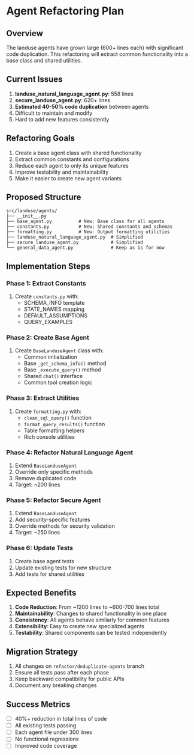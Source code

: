 # Agent Refactoring Plan

## Overview
The landuse agents have grown large (600+ lines each) with significant code duplication. This refactoring will extract common functionality into a base class and shared utilities.

## Current Issues
1. **landuse_natural_language_agent.py**: 558 lines
2. **secure_landuse_agent.py**: 620+ lines
3. **Estimated 40-50% code duplication** between agents
4. Difficult to maintain and modify
5. Hard to add new features consistently

## Refactoring Goals
1. Create a base agent class with shared functionality
2. Extract common constants and configurations
3. Reduce each agent to only its unique features
4. Improve testability and maintainability
5. Make it easier to create new agent variants

## Proposed Structure

```
src/landuse/agents/
├── __init__.py
├── base_agent.py          # New: Base class for all agents
├── constants.py           # New: Shared constants and schemas
├── formatting.py          # New: Output formatting utilities
├── landuse_natural_language_agent.py  # Simplified
├── secure_landuse_agent.py            # Simplified
└── general_data_agent.py              # Keep as is for now
```

## Implementation Steps

### Phase 1: Extract Constants
1. Create `constants.py` with:
   - SCHEMA_INFO template
   - STATE_NAMES mapping
   - DEFAULT_ASSUMPTIONS
   - QUERY_EXAMPLES

### Phase 2: Create Base Agent
1. Create `BaseLanduseAgent` class with:
   - Common initialization
   - Base `_get_schema_info()` method
   - Base `_execute_query()` method
   - Shared `chat()` interface
   - Common tool creation logic

### Phase 3: Extract Utilities
1. Create `formatting.py` with:
   - `clean_sql_query()` function
   - `format_query_results()` function
   - Table formatting helpers
   - Rich console utilities

### Phase 4: Refactor Natural Language Agent
1. Extend `BaseLanduseAgent`
2. Override only specific methods
3. Remove duplicated code
4. Target: ~200 lines

### Phase 5: Refactor Secure Agent
1. Extend `BaseLanduseAgent`
2. Add security-specific features
3. Override methods for security validation
4. Target: ~250 lines

### Phase 6: Update Tests
1. Create base agent tests
2. Update existing tests for new structure
3. Add tests for shared utilities

## Expected Benefits
1. **Code Reduction**: From ~1200 lines to ~600-700 lines total
2. **Maintainability**: Changes to shared functionality in one place
3. **Consistency**: All agents behave similarly for common features
4. **Extensibility**: Easy to create new specialized agents
5. **Testability**: Shared components can be tested independently

## Migration Strategy
1. All changes on `refactor/deduplicate-agents` branch
2. Ensure all tests pass after each phase
3. Keep backward compatibility for public APIs
4. Document any breaking changes

## Success Metrics
- [ ] 40%+ reduction in total lines of code
- [ ] All existing tests passing
- [ ] Each agent file under 300 lines
- [ ] No functional regressions
- [ ] Improved code coverage